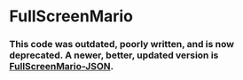 FullScreenMario
===============

### This code was outdated, poorly written, and is now deprecated. A newer, better, updated version is [FullScreenMario-JSON](http://github.com/Diogenesthecynic/FullScreenMario-JSON/).